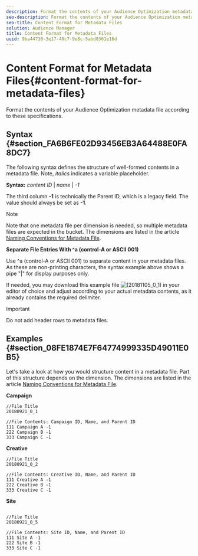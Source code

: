 ```yaml
---
description: Format the contents of your Audience Optimization metadata file according to these specifications.
seo-description: Format the contents of your Audience Optimization metadata file according to these specifications.
seo-title: Content Format for Metadata Files
solution: Audience Manager
title: Content Format for Metadata Files
uuid: 9ba44738-3e17-40c7-9e8c-5abd8361e16d
---
```


# Content Format for Metadata Files{#content-format-for-metadata-files}

Format the contents of your Audience Optimization metadata file according to these specifications.

## Syntax {#section_FA6B6FE02D93456EB3A64488E0FA8DC7}

The following syntax defines the structure of well-formed contents in a metadata file. Note, *italics* indicates a variable placeholder.

**Syntax:**  *content ID* | *name* | *-1*

<!--In the contents syntax, you'll notice a parent ID variable. Don't confuse it with the parent ID used in the [metadata file name](../../../reporting/audience-optimization-reports/metadata-files-intro/metadata-file-names.md#concept_729806531D4547A6B5870BEA199FB4A9). These 2 variables seem similar, but they represent different things. In the file name, the parent ID corresponds to a category like "campaign" (ID 1), "placement" (ID 3), or "tactic" (ID 9), etc. In the file body:-->

The third column **-1** is technically the Parent ID, which is a legacy field. The value should always be set as **-1**.

>[!NOTE]
>
>Note that one metadata file per dimension is needed, so multiple metadata files are expected in the bucket. The dimensions are listed in the article [Naming Conventions for Metadata File](../../../reporting/audience-optimization-reports/metadata-files-intro/metadata-file-names.md#child-dimension).
  

**Separate File Entries With ^a (control-A or ASCII 001)**

Use ^a (control-A or ASCII 001) to separate content in your metadata files. As these are non-printing characters, the syntax example above shows a pipe "|" for display purposes only.

If needed, you may download this example file ![(20181105_0_1)](assets/20181105_0_1) in your editor of choice and adjust according to your actual metadata contents, as it already contains the required delimiter.

>[!IMPORTANT]
>
>Do not add header rows to metadata files.

## Examples {#section_08FE1874E7F64774999335D49011E0B5}

Let's take a look at how you would structure content in a metadata file. Part of this structure depends on the dimension. The dimensions are listed in the article [Naming Conventions for Metadata File](../../../reporting/audience-optimization-reports/metadata-files-intro/metadata-file-names.md#child-dimension). 

**Campaign**

<!--Let's say you want to populate the creative drop down menu with creative names from a particular campaign. In this case, your metadata file name would include ID 1 (campaign) and ID 2 (creative). Following the content syntax, your metadata file would contain the creative ID, creative name, and actual campaign ID.-->

```
//File Title
20180921_0_1

//File Contents: Campaign ID, Name, and Parent ID
111 Campaign A -1
222 Campaign B -1
333 Campaign C -1

```

**Creative**

```
//File Title
20180921_0_2

//File Contents: Creative ID, Name, and Parent ID
111 Creative A -1
222 Creative B -1
333 Creative C -1
```

**Site**

```

//File Title
20180921_0_5

//File Contents: Site ID, Name, and Parent ID
111 Site A -1
222 Site B -1
333 Site C -1

```

